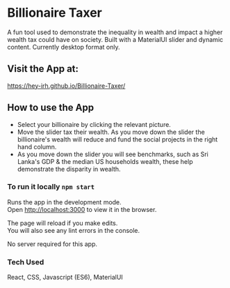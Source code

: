 # Billionaire Taxer

A fun tool used to demonstrate the inequality in wealth and impact a higher wealth tax could have on society. Built with a MaterialUI slider and dynamic content. Currently desktop format only.

## Visit the App at:

https://hey-irh.github.io/Billionaire-Taxer/

## How to use the App

- Select your billionaire by clicking the relevant picture.
- Move the slider tax their wealth. As you move down the slider the billionaire's wealth will reduce and fund the social projects in the right hand column.
- As you move down the slider you will see benchmarks, such as Sri Lanka's GDP & the median US households wealth, these help demonstrate the disparity in wealth.

### To run it locally `npm start`

Runs the app in the development mode.\
Open [http://localhost:3000](http://localhost:3000) to view it in the browser.

The page will reload if you make edits.\
You will also see any lint errors in the console.

No server required for this app.

### Tech Used

React, CSS, Javascript (ES6), MaterialUI
